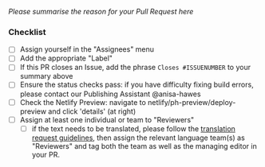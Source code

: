 *Please summarise the reason for your Pull Request here*

### Checklist

- [ ] Assign yourself in the "Assignees" menu
- [ ] Add the appropriate "Label"
- [ ] If this PR closes an Issue, add the phrase `Closes #ISSUENUMBER` to your summary above
- [ ] Ensure the status checks pass: if you have difficulty fixing build errors, please contact our Publishing Assistant @anisa-hawes 
- [ ] Check the Netlify Preview: navigate to netlify/ph-preview/deploy-preview and click 'details' (at right)
- [ ] Assign at least one individual or team to "Reviewers"
  - [ ] if the text needs to be translated, please follow the [translation request guidelines](https://github.com/programminghistorian/jekyll/wiki/Requesting-Translation-Guidelines), then assign the relevant language team(s) as "Reviewers" and tag both the team as well as the managing editor in your PR.
